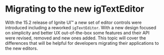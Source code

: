 ﻿<!--
|metadata|
{
    "fileName": "migrating-to-the-new-igtexteditor",
    "controlName": "igEditors",
    "tags": ["Migration","Getting Started"]
}
|metadata|
-->

# Migrating to the new igTextEditor

With the 15.2 release of Ignite UI™ a new set of editor controls were introduced including a reworked `igTextEditor`. With a new design focused on simplicity and better UX out-of-the-box some features and their API were revised, removed and new ones added. This topic will cover the differences that will be helpful for developers migrating their applications to the new editors.